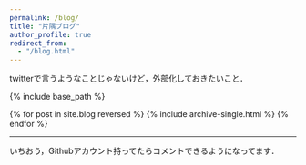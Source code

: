 ```yaml
---
permalink: /blog/
title: "片隅ブログ"
author_profile: true
redirect_from: 
  - "/blog.html"
---
```


twitterで言うようなことじゃないけど，外部化しておきたいこと．

{% include base_path %}

{% for post in site.blog reversed %}
  {% include archive-single.html %}
{% endfor %}

---

いちおう，Githubアカウント持ってたらコメントできるようになってます．

<script src="https://utteranc.es/client.js"
        repo="ishibaki/ishibaki.github.io"
        issue-term="title"
        theme="github-light"
        crossorigin="anonymous"
        async>
</script>
